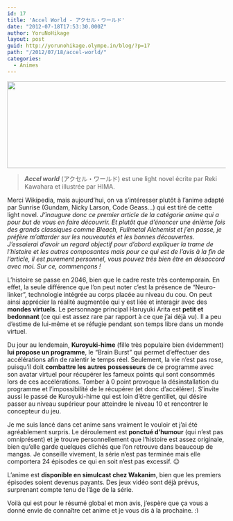 ```yaml
---
id: 17
title: 'Accel World - アクセル・ワールド'
date: "2012-07-18T17:53:30.000Z"
author: YoruNoHikage
layout: post
guid: http://yorunohikage.olympe.in/blog/?p=17
path: "/2012/07/18/accel-world/"
categories:
  - Animes
---
```

[<img class="alignnone size-full wp-image-18" title="Accel World" src="http://yorunohikage.olympe.in/blog/wp-content/uploads/2012/07/accel-world.png" alt="" width="550" height="200" srcset="https://yorunohikage.olympe.in/blog/wp-content/uploads/2012/07/accel-world-300x109.png 300w, https://yorunohikage.olympe.in/blog/wp-content/uploads/2012/07/accel-world.png 550w" sizes="(max-width: 550px) 100vw, 550px" />](http://yorunohikage.olympe.in/blog/wp-content/uploads/2012/07/accel-world.png)

> _**Accel world**_ (アクセル・ワールド) est une light novel écrite par Reki Kawahara et illustrée par HIMA.

Merci Wikipedia, mais aujourd’hui, on va s’intéresser plutôt à l’anime adapté par Sunrise (Gundam, Nicky Larson, Code Geass…) qui est tiré de cette light novel. _J‘inaugure donc ce premier article de la catégorie anime qui a pour but de vous en faire découvrir. Et plutôt que d’énoncer une énième fois des grands classiques comme Bleach, Fullmetal Alchemist et j’en passe, je préfère m’attarder sur les nouveautés et les bonnes découvertes. J’essaierai d’avoir un regard objectif pour d’abord expliquer la trame de l’histoire et les autres composantes mais pour ce qui est de l’avis à la fin de l’article, il est purement personnel, vous pouvez très bien être en désaccord avec moi. Sur ce, commençons !_

L’histoire se passe en 2046, bien que le cadre reste très contemporain. En effet, la seule différence que l’on peut noter c’est la présence de “Neuro-linker”, technologie intégrée au corps placée au niveau du cou. On peut ainsi apprécier la réalité augmentée qui y est liée et interagir avec des **mondes virtuels**. Le personnage principal Haruyuki Arita est **petit et bedonnant** (ce qui est assez rare par rapport à ce que j’ai déjà vu). Il a peu d’estime de lui-même et se réfugie pendant son temps libre dans un monde virtuel.

Du jour au lendemain, **Kuroyuki-hime** (fille très populaire bien évidemment) **lui propose un programme**, le “Brain Burst” qui permet d’effectuer des accélérations afin de ralentir le temps réel. Seulement, la vie n’est pas rose, puisqu’il doit **combattre les autres possesseurs** de ce programme avec son avatar virtuel pour récupérer les fameux points qui sont consommés lors de ces accélérations. Tomber à 0 point provoque la désinstallation du programme et l’impossibilité de le récupérer (et donc d’accélérer). S’invite aussi le passé de Kuroyuki-hime qui est loin d’être gentillet, qui désire passer au niveau supérieur pour atteindre le niveau 10 et rencontrer le concepteur du jeu.

Je me suis lancé dans cet anime sans vraiment le vouloir et j’ai été agréablement surpris. Le déroulement est **ponctué d’humour** (qui n’est pas omniprésent) et je trouve personnellement que l’histoire est assez originale, bien qu’elle garde quelques clichés que l’on retrouve dans beaucoup de mangas. Je conseille vivement, la série n’est pas terminée mais elle comportera 24 épisodes ce qui en soit n’est pas excessif. 😉

L’anime est **disponible en simulcast chez Wakanim**, bien que les premiers épisodes soient devenus payants. Des jeux vidéo sont déjà prévus, surprenant compte tenu de l’âge de la série.

Voilà qui est pour le résumé global et mon avis, j’espère que ça vous a donné envie de connaître cet anime et je vous dis à la prochaine. <img src="https://yorunohikage.olympe.in/blog/wp-includes/images/smilies/simple-smile.png" alt=":)" class="wp-smiley" style="height: 1em; max-height: 1em;" />

